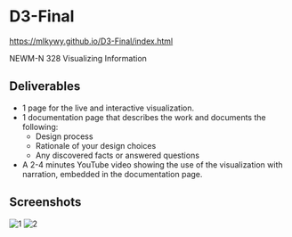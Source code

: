 # D3-Final

https://mlkywy.github.io/D3-Final/index.html


NEWM-N 328 Visualizing Information

## Deliverables
* 1 page for the live and interactive visualization.
* 1 documentation page that describes the work and documents the following:
  * Design process
  * Rationale of your design choices
  * Any discovered facts or answered questions
* A 2-4 minutes YouTube video showing the use of the visualization with narration, embedded in the documentation page.

## Screenshots
![1](https://user-images.githubusercontent.com/91434717/166125767-3803c828-c440-4f1e-9959-718d32d07e20.png)
![2](https://user-images.githubusercontent.com/91434717/166125771-6246f86c-859f-408a-b4fb-56236fb856f8.png)
